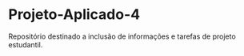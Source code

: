 # Projeto-Aplicado-4
Repositório destinado a inclusão de informações e tarefas de projeto estudantil.
